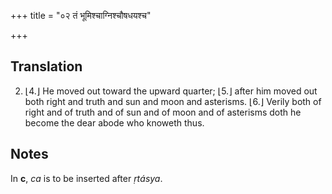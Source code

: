 +++
title = "०२ तं भूमिश्चाग्निश्चौषधयश्च"

+++
## Translation
2. ⌊4.⌋ He moved out toward the upward quarter; ⌊5.⌋ after him moved out  
both right and truth and sun and moon and asterisms. ⌊6.⌋ Verily both of  
right and of truth and of sun and of moon and of asterisms doth he  
become the dear abode who knoweth thus.

## Notes
In **c**, *ca* is to be inserted after *ṛtásya*.
